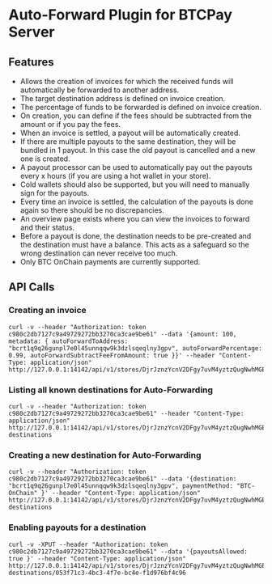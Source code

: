 # Auto-Forward Plugin for BTCPay Server

## Features
- Allows the creation of invoices for which the received funds will automatically be forwarded to another address.
- The target destination address is defined on invoice creation.
- The percentage of funds to be forwarded is defined on invoice creation.
- On creation, you can define if the fees should be subtracted from the amount or if you pay the fees.
- When an invoice is settled, a payout will be automatically created.
- If there are multiple payouts to the same destination, they will be bundled in 1 payout. In this case the old payout is cancelled and a new one is created.
- A payout processor can be used to automatically pay out the payouts every x hours (if you are using a hot wallet in your store).
- Cold wallets should also be supported, but you will need to manually sign for the payouts.
- Every time an invoice is settled, the calculation of the payouts is done again so there should be no discrepancies.
- An overview page exists where you can view the invoices to forward and their status.
- Before a payout is done, the destination needs to be pre-created and the destination must have a balance. This acts as a safeguard so the wrong destination can never receive too much.
- Only BTC OnChain payments are currently supported.

## API Calls

### Creating an invoice
```shell
curl -v --header "Authorization: token c980c2db7127c9a49729272bb3270ca3cae9be61" --data '{amount: 100, metadata: { autoForwardToAddress: "bcrt1q9q26gunpl7e0l45unnqqw9k3dzlsqeqlny3gpv", autoForwardPercentage: 0.99, autoForwardSubtractFeeFromAmount: true }}' --header "Content-Type: application/json" http://127.0.0.1:14142/api/v1/stores/DjrJznzYcnV2DFgy7uvM4yztzQugNwhMGEzfYZjXD86j/invoices
```

### Listing all known destinations for Auto-Forwarding
```shell
curl -v --header "Authorization: token c980c2db7127c9a49729272bb3270ca3cae9be61" --header "Content-Type: application/json" http://127.0.0.1:14142/api/v1/stores/DjrJznzYcnV2DFgy7uvM4yztzQugNwhMGEzfYZjXD86j/autoforward-destinations
```

### Creating a new destination for Auto-Forwarding
```shell
curl -v --header "Authorization: token c980c2db7127c9a49729272bb3270ca3cae9be61" --data '{destination: "bcrt1q9q26gunpl7e0l45unnqqw9k3dzlsqeqlny3gpv", paymentMethod: "BTC-OnChain" }' --header "Content-Type: application/json" http://127.0.0.1:14142/api/v1/stores/DjrJznzYcnV2DFgy7uvM4yztzQugNwhMGEzfYZjXD86j/autoforward-destinations
```

### Enabling payouts for a destination
```shell
curl -v -XPUT --header "Authorization: token c980c2db7127c9a49729272bb3270ca3cae9be61" --data '{payoutsAllowed: true }' --header "Content-Type: application/json" http://127.0.0.1:14142/api/v1/stores/DjrJznzYcnV2DFgy7uvM4yztzQugNwhMGEzfYZjXD86j/autoforward-destinations/053f71c3-4bc3-4f7e-bc4e-f1d976bf4c96
```